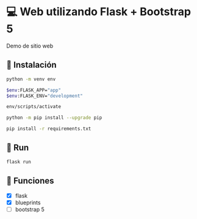 # :computer: Web utilizando Flask + Bootstrap 5

Demo de sitio web

## :floppy_disk: Instalación

```bash
python -m venv env
```

```bash
$env:FLASK_APP="app"
$env:FLASK_ENV="development"
```

```bash
env/scripts/activate
```

```bash
python -m pip install --upgrade pip
```

```bash
pip install -r requirements.txt
```

## :runner: Run

```bash
flask run
```

## :pushpin: Funciones

- [x] flask
- [x] blueprints
- [ ] bootstrap 5
